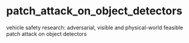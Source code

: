 # patch_attack_on_object_detectors
vehicle safety research: adversarial, visible and physical-world feasible patch attack on object detectors
